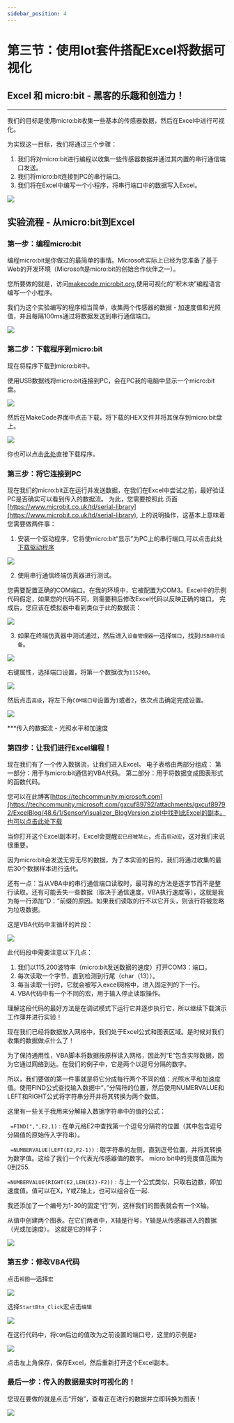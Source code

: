 ```yaml
---
sidebar_position: 4
---
```


# 第三节：使用Iot套件搭配Excel将数据可视化

## Excel 和 micro:bit - 黑客的乐趣和创造力！
---
我们的目标是使用micro:bit收集一些基本的传感器数据，然后在Excel中进行可视化。

为实现这一目标，我们将通过三个步骤：

1. 我们将对micro:bit进行编程以收集一些传感器数据并通过其内置的串行通信端口发送。
2. 我们将micro:bit连接到PC的串行端口。
3. 我们将在Excel中编写一个小程序，将串行端口中的数据写入Excel。

![](./images/case_excel_01.jpg)

## 实验流程 - 从micro:bit到Excel ##

### 第一步：编程micro:bit

编程micro:bit是你做过的最简单的事情。Microsoft实际上已经为您准备了基于Web的开发环境（Microsoft是micro:bit的创始合作伙伴之一）。

您所要做的就是，访问[makecode.microbit.org](makecode.microbit.org),使用可视化的“积木块”编程语言编写一个小程序。

我们为这个实验编写的程序相当简单，收集两个传感器的数据 - 加速度值和光照值，并且每隔100ms通过将数据发送到串行通信端口。

![](./images/case_excel_02.png)

### 第二步：下载程序到micro:bit

现在将程序下载到micro:bit中。

使用USB数据线将micro:bit连接到PC，会在PC我的电脑中显示一个micro:bit盘。

 ![](./images/case_excel_03.png)

然后在MakeCode界面中点击下载，将下载的HEX文件并将其保存到micro:bit盘上。

![](./images/case_excel_04.png)

你也可以点击[此处](https://makecode.microbit.org/_cjvC4RU1CVUD)直接下载程序。
### 第三步：将它连接到PC

现在我们的micro:bit正在运行并发送数据，在我们在Excel中尝试之前，最好验证PC是否确实可以看到传入的数据流。
为此，您需要按照此 页面[https://www.microbit.co.uk/td/serial-library](https://www.microbit.co.uk/td/serial-library), 上的说明操作，这基本上意味着您需要做两件事：

1. 安装一个驱动程序，它将使micro:bit“显示”为PC上的串行端口,可以点击此处[下载驱动程序](https://github.com/elecfreaks/learn-cn/blob/master/microbitKit/iot_kit/file/teraterm-4.102.rar?raw=true)

![](./images/case_ifttt_21.gif)

2. 使用串行通信终端仿真器进行测试。

您需要配置正确的COM端口。在我的环境中，它被配置为COM3。Excel中的示例代码假定，如果您的代码不同，则需要稍后修改Excel代码以反映正确的端口。
完成后，您应该在模拟器中看到类似于此的数据流：

![](./images/case_excel_05.jpg)

3. 如果在终端仿真器中测试通过，然后进入`设备管理器`—选择`端口`，找到`USB串行设备`。

![](./images/case_excel_10.jpg)

右键属性，选择端口设置，将第一个数据改为`115200`。

![](./images/case_excel_11.jpg)

然后点击`高级`，将左下角`COM端口号`设置为`1`或者`2`，依次点击确定完成设置。

![](./images/case_excel_12.jpg)


***传入的数据流 - 光照水平和加速度

### 第四步：让我们进行Excel编程！

现在我们有了一个传入数据流，让我们进入Excel。
电子表格由两部分组成：
第一部分：用于与micro:bit通信的VBA代码。
第二部分：用于将数据变成图表形式的函数代码。

您可以在此博客[https://techcommunity.microsoft.com](https://techcommunity.microsoft.com/gxcuf89792/attachments/gxcuf89792/ExcelBlog/48.6/1/SensorVisualizer_BlogVersion.zip)中找到此Excel的副本。
[也可以点击此处下载](https://github.com/elecfreaks/learn-cn/blob/master/microbitKit/iot_kit/file/SensorVisualizer_BlogVersion.zip?raw=true)

当你打开这个Excel副本时，Excel会提醒`宏已经被禁止`，点击`启动宏`，这对我们来说很重要。

因为micro:bit会发送无穷无尽的数据，为了本实验的目的，我们将通过收集的最后30个数据样本进行迭代。

还有一点：当从VBA中的串行通信端口读取时，最可靠的方法是逐字节而不是整行读取。还有可能丢失一些数据（取决于通信速度，VBA执行速度等），这就是我为每一行添加“D：”前缀的原因。如果我们读取的行不以它开头，则该行将被忽略为垃圾数据。

这是VBA代码中主循环的片段：

![](./images/case_excel_06.jpg)

此代码段中需要注意以下几点：

1. 我们以115,200波特率（micro:bit发送数据的速度）打开COM3：端口。
2. 每次读取一个字节，直到检测到行尾（char（13））。
3. 每当读取一行时，它就会被写入excel网格中，进入固定列的下一行。
4. VBA代码中有一个不同的宏，用于输入停止读取操作。

理解这段代码的最好方法是在调试模式下运行它并逐步执行它，所以继续下载演示工作簿并进行实验！

现在我们已经将数据放入网格中，我们处于Excel公式和图表区域。是时候对我们收集的数据做点什么了！

为了保持通用性，VBA脚本将数据按原样读入网格，因此列“E”包含实际数据，因为它通过网络到达。在我们的例子中，它是两个以逗号分隔的数字。

所以，我们要做的第一件事就是将它分成每行两个不同的值：光照水平和加速度值。使用FIND公式查找输入数据中“，”分隔符的位置，然后使用NUMERVALUE和LEFT和RIGHT公式将字符串分开并将其转换为两个数值。

这里有一些关于我用来分解输入数据字符串中的值的公式：

  ` =FIND(",",E2,1)` : 在单元格E2中查找第一个逗号分隔符的位置（其中包含逗号分隔值的原始传入字符串）。

  ` =NUMBERVALUE(LEFT(E2,F2-1))` : 取字符串的左侧，直到逗号位置，并将其转换为数字值。这给了我们一个代表光传感器值的数字。
micro:bit中的亮度值范围为0到255.

   `=NUMBERVALUE(RIGHT(E2,LEN(E2)-F2))` : 与上一个公式类似，只取右边数，即加速度值。值可以在X，Y或Z轴上，也可以组合在一起.

我还添加了一个编号为1-30的固定“行”列，这样我们的图表就会有一个X轴。

从值中创建两个图表。在它们两者中，X轴是行号，Y轴是从传感器进入的数据（光或加速度）。
这就是它的样子：

![](./images/case_excel_07.jpg)

### 第五步：修改VBA代码

点击`视图`—选择`宏`


![](./images/case_excel_13.jpg)

选择`StartBtn_Click`宏点击`编辑`

![](./images/case_excel_14.jpg)

在这行代码中，将`COM`后边的值改为之前设置的端口号，这里的示例是`2`

![](./images/case_excel_15.jpg)

点击左上角保存，保存Excel，然后重新打开这个Excel副本。

### 最后一步：传入的数据是实时可视化的！

您现在要做的就是点击“开始”，查看正在进行的数据并立即转换为图表！

![](./images/case_excel_07.jpg)

